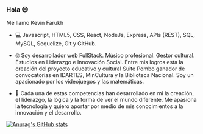 ### Hola 😄

Me llamo Kevin Farukh

- 💻 Javascript, HTML5, CSS, React, NodeJs, Express, APIs (REST), SQL, MySQL, Sequelize, Git y GitHub.

-  🤓 Soy desarrollador web FullStack. Músico profesional. Gestor cultural. Estudios en Liderazgo e Innovación Social. Entre mis logros esta la creación del proyecto educativo y cultural Suite Pombo ganador de convocatorias en IDARTES, MinCultura y la Biblioteca Nacional. Soy un apasionado por los videojuegos y las matemáticas.

- 🧠 Cada una de estas competencias han desarrollado en mi la creación, el liderazgo, la lógica y la forma de ver el mundo diferente. Me apasiona la tecnología y quiero aportar por medio de mis conocimientos a la innovación y el desarrollo.

[![Anurag's GitHub stats](https://github-readme-stats.vercel.app/api?username=kevinfarukh&hide=stars&show_icons=true&theme=tokyonight&border_radius=10px&hide_border=true)](https://github.com/anuraghazra/github-readme-stats)
